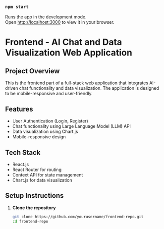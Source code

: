 

### `npm start`

Runs the app in the development mode.\
Open [http://localhost:3000](http://localhost:3000) to view it in your browser.

# Frontend - AI Chat and Data Visualization Web Application

## Project Overview

This is the frontend part of a full-stack web application that integrates AI-driven chat functionality and data visualization. The application is designed to be mobile-responsive and user-friendly.

## Features

- User Authentication (Login, Register)
- Chat functionality using Large Language Model (LLM) API
- Data visualization using Chart.js
- Mobile-responsive design

## Tech Stack

- React.js
- React Router for routing
- Context API for state management
- Chart.js for data visualization

## Setup Instructions

1. **Clone the repository**

   ```bash
   git clone https://github.com/yourusername/frontend-repo.git
   cd frontend-repo
